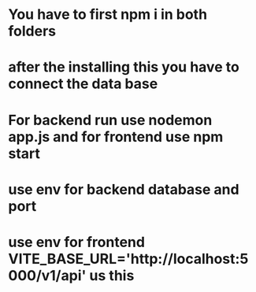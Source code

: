 ﻿# You have to first npm i in both folders 
# after the installing this you have to connect the data base 
# For backend run use nodemon app.js and for frontend use npm start 
# use env for backend database and port
# use env for frontend VITE_BASE_URL='http://localhost:5000/v1/api' us this
